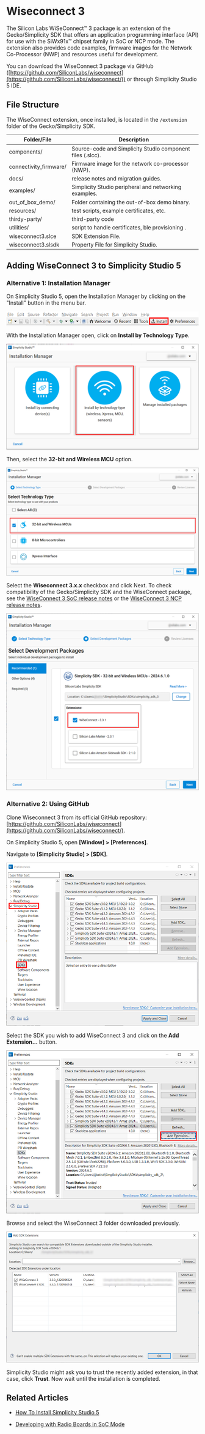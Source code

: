 # Wiseconnect 3 

The Silicon Labs WiSeConnect™ 3 package is an extension of the Gecko/Simplicity SDK that offers an application programming interface (API) for use with the SiWx91x™ chipset family in SoC or NCP mode. The extension also provides code examples, firmware images for the Network Co-Processor (NWP) and resources useful for development.  

You can download the WiseConnect 3 package via GitHub ([https://github.com/SiliconLabs/wiseconnect](https://github.com/SiliconLabs/wiseconnect/)) or through Simplicity Studio 5 IDE. 

## File Structure 

The WiseConnect extension, once installed, is located in the `/extension` folder of the Gecko/Simplicity SDK.

| Folder/File | Description |
| --------- | ----------- |
| components/ | Source-code and Simplicity Studio component files (.slcc). |
| connectivity_firmware/ | Firmware image for the network co-processor (NWP). |
| docs/ | release notes and migration guides. | 
| examples/ | Simplicity Studio peripheral and networking examples. | 
| out_of_box_demo/ | Folder containing the out-of-box demo binary. |
| resources/ | test scripts, example certificates, etc. |
| thirdy-party/ | third-party code | FreeRTOS, AWS IoT, Azure SDK, etc. |
| utilities/ | script to handle certificates, ble provisioning . |apk, logging, etc. |
| wiseconnect3.slce | SDK Extension File. | 
| wiseconnect3.slsdk | Property File for Simplicity Studio. |


## Adding WiseConnect 3 to Simplicity Studio 5

### Alternative 1: Installation Manager

On Simplicity Studio 5, open the Installation Manager by clicking on the "Install" button in the menu bar. 

![Install Button](imgs/install_button.png "Opening Installation Manager")

With the Installation Manager open, click on **Install by Technology Type**.

![Installation Manager](imgs/installation_manager_tech_type.png "Installation Manager: Technology Type")

Then, select the **32-bit and Wireless MCU** option. 

![Installation Manager - 32 bit](imgs/installation_manager_32_bit_wireless.png "Installation Manager: 32-bit and Wireless MCU")

Select the **Wiseconnect 3.x.x** checkbox and click Next. To check compatibility
of the Gecko/Simplicity SDK and the WiseConnect package, see the [WiseConnect 3 SoC release notes](https://github.com/SiliconLabs/wiseconnect/blob/master/docs/release-notes/index_soc.md) or the [WiseConnect 3 NCP release notes](https://github.com/SiliconLabs/wiseconnect/blob/master/docs/release-notes/index_ncp.md).

![Installation Manager - Select Development Package](imgs/installation_manager_dev_packages.png "Installation Manager: Select Development Package")

### Alternative 2: Using GitHub

Clone Wiseconnect 3 from its official GitHub repository: [https://github.com/SiliconLabs/wiseconnect](https://github.com/SiliconLabs/wiseconnect/). 

On Simplicity Studio 5, open **[Window] > [Preferences]**. 

Navigate to **[Simplicity Studio] > [SDK]**.

![Preferences SDK](imgs/preferences_sdk.png "Preferences Window: SDK")

Select the SDK you wish to add WiseConnect 3 and click on the **Add Extension...**
button.

![Add Extension](imgs/add_extension.png "Add extension to SDK")

Browse and select the WiseConnect 3 folder downloaded previously.

![Browse and Add Extension](imgs/add_extension_2.png "Add extension to SDK")

Simplicity Studio might ask you to trust the recently added extension, in that case, click **Trust**. Now wait until the installation is completed. 



## Related Articles 
- [How To Install Simplicity Studio 5](https://docs.silabs.com/simplicity-studio-5-users-guide/latest/ss-5-users-guide-getting-started/install-ss-5-and-software)

- [Developing with Radio Boards in SoC Mode](https://docs.silabs.com/wiseconnect/3.3.1/wiseconnect-developers-guide-developing-for-silabs-hosts/)
